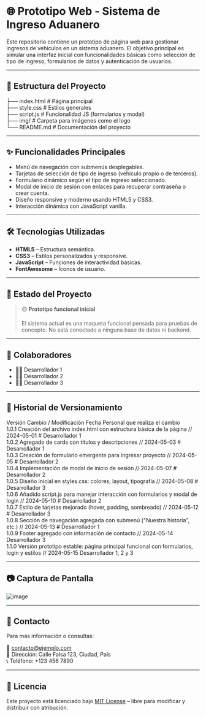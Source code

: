 # 🌐 Prototipo Web - Sistema de Ingreso Aduanero

Este repositorio contiene un prototipo de página web para gestionar ingresos de vehículos en un sistema aduanero. El objetivo principal es simular una interfaz inicial con funcionalidades básicas como selección de tipo de ingreso, formularios de datos y autenticación de usuarios.

---

## 📁 Estructura del Proyecto
├── index.html   # Página principal  
├── style.css   # Estilos generales  
├── script.js   # Funcionalidad JS (formularios y modal)  
├── img/   # Carpeta para imágenes como el logo  
└── README.md   # Documentación del proyecto

---

## ✨ Funcionalidades Principales

- Menú de navegación con submenús desplegables.
- Tarjetas de selección de tipo de ingreso (vehículo propio o de terceros).
- Formulario dinámico según el tipo de ingreso seleccionado.
- Modal de inicio de sesión con enlaces para recuperar contraseña o crear cuenta.
- Diseño responsive y moderno usando HTML5 y CSS3.
- Interacción dinámica con JavaScript vanilla.

---

## 🛠 Tecnologías Utilizadas

- **HTML5** – Estructura semántica.
- **CSS3** – Estilos personalizados y responsive.
- **JavaScript** – Funciones de interactividad básicas.
- **FontAwesome** – Íconos de usuario.

---

## 🧪 Estado del Proyecto

> 🟡 **Prototipo funcional inicial**
>  
> El sistema actual es una maqueta funcional pensada para pruebas de concepto. No está conectado a ninguna base de datos ni backend.

---

## 👥 Colaboradores

- 👨‍💻 Desarrollador 1
- 👩‍💻 Desarrollador 2
- 👨‍💻 Desarrollador 3

---

## 📜 Historial de Versionamiento

Versión	Cambio / Modificación	Fecha	Personal que realiza el cambio  
1.0.1	Creación del archivo index.html con estructura básica de la página //	2024-05-01 #	Desarrollador 1  
1.0.2	Agregado de cards con títulos y descripciones	// 2024-05-03	# Desarrollador 1  
1.0.3	Creación de formulario emergente para ingresar proyecto	// 2024-05-05	# Desarrollador 2  
1.0.4	Implementación de modal de inicio de sesión	// 2024-05-07 #	Desarrollador 2  
1.0.5	Diseño inicial en styles.css: colores, layout, tipografía	// 2024-05-08 #	Desarrollador 3  
1.0.6	Añadido script.js para manejar interacción con formularios y modal de login	// 2024-05-10 #	Desarrollador 2  
1.0.7	Estilo de tarjetas mejorado (hover, padding, sombreado)	// 2024-05-12 #	Desarrollador 3  
1.0.8	Sección de navegación agregada con submenú ("Nuestra historia", etc.)	// 2024-05-13 #	Desarrollador 1  
1.0.9	Footer agregado con información de contacto	// 2024-05-14	Desarrollador 3  
1.1.0	Versión prototipo estable: página principal funcional con formularios, login y estilos	// 2024-05-15	Desarrollador 1, 2 y 3


---

## 📷 Captura de Pantalla



![image](https://github.com/user-attachments/assets/52bd1b72-6d34-4d58-8764-dedfcc90ee11)


---

## 📩 Contacto

Para más información o consultas:

📧 contacto@ejemplo.com  
📍 Dirección: Calle Falsa 123, Ciudad, País  
📞 Teléfono: +123 456 7890

---

## 📄 Licencia

Este proyecto está licenciado bajo [MIT License](LICENSE) – libre para modificar y distribuir con atribución.


